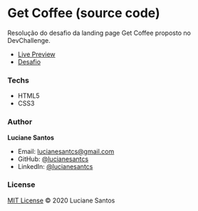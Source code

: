 <!-- ![banner](https://raw.githubusercontent.com/lucianesantcs/selfcare/master/design/selfcare_mockup.png) -->

# Get Coffee (source code)

Resolução do desafio da landing page Get Coffee proposto no DevChallenge.
<br>

- <a href="https://lucianesantcs.github.io/get-coffee-source/">Live Preview</a>
- <a href="https://www.devchallenge.com.br/challenges/5f94dfc04b6510002196cb1d/details">Desafio</a>

### Techs

- HTML5
- CSS3

### Author

**Luciane Santos**

- Email: lucianesantcs@gmail.com
- GitHub: [@lucianesantcs](https://github.com/lucianesantcs)
- LinkedIn: [@lucianesantcs](https://linkedin.com/in/lucianesantcs)

### License

<a href="https://github.com/lucianesantcs/get-coffee-source/blob/main/LICENSE">MIT License</a> © 2020 Luciane Santos
